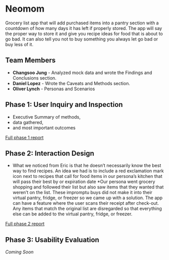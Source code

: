 # Neomom

Grocery list app that will add purchased items into a pantry section with a countdown of how many days it has left if properly stored. The app will say the proper way to store it and give you recipe ideas for food that is about to go bad. It can also tell you not to buy something you always let go bad or buy less of it.


## Team Members

* **Changsoo Jung** - Analyzed mock data and wrote the Findings and Conclusions section.
* **Daniel Lopez** - Wrote the Caveats and Methods section.
* **Oliver Lynch** - Personas and Scenarios

## Phase 1: User Inquiry and Inspection

* Executive Summary of methods,
* data gathered,
* and most important outcomes

[Full phase 1 report](phase1/)

## Phase 2: Interaction Design
* What we noticed from Eric is that he doesn’t necessarily know the best way to find recipes. An idea we had is to include a red exclamation mark icon next to recipes that call for food items in our persona’s kitchen that will pass their best by or expiration date
*Our persona went grocery shopping and followed their list but also saw items that they wanted that weren’t on the list. These impromptu buys did not make it into their virtual pantry, fridge, or freezer so we came up with a solution. The app can have a feature where the user scans their receipt after check-out. Any items that match the original list are disregarded so that everything else can be added to the virtual pantry, fridge, or freezer. 

[Full phase 2 report](phase2/)

## Phase 3: Usability Evaluation

*Coming Soon*
